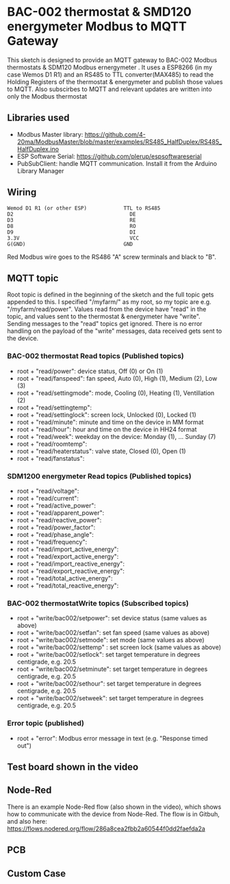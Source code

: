 # BAC-002 thermostat & SMD120 energymeter Modbus to MQTT Gateway
This sketch is designed to provide an MQTT gateway to BAC-002 Modbus thermostats & SDM120 Modbus ernergymeter . 
It uses a ESP8266 (in my case Wemos D1 R1) and an RS485 to TTL converter(MAX485) to read the Holding Registers of the thermostat & energymeter and publish those values to MQTT. 
Also subscirbes to MQTT and relevant updates are written into only the Modbus thermostat 

## Libraries used
- Modbus Master library: https://github.com/4-20ma/ModbusMaster/blob/master/examples/RS485_HalfDuplex/RS485_HalfDuplex.ino
- ESP Software Serial: https://github.com/plerup/espsoftwareserial
- PubSubClient: handle MQTT communication. Install it from the Arduino Library Manager

## Wiring
```
Wemod D1 R1 (or other ESP)            TTL to RS485
D2                                      DE
D3                                      RE
D8                                      RO
D9                                      DI
3.3V                                    VCC
G(GND)                                GND
```
Red Modbus wire goes to the RS486 "A" screw terminals and black to "B".

## MQTT topic
Root topic is defined in the beginning of the sketch and the full topic gets appended to this. 
I specified "/myfarm/" as my root, so my topic are e.g. "/myfarm/read/power". 
Values read from the device have "read" in the topic, and values sent to the thermostat & energymeter have "write". 
Sending messages to the "read" topics get ignored.
There is no error handling on the payload of the "write" messages, data received gets sent to the device.
### BAC-002 thermostat Read topics (Published topics)
- root + "read/power": device status, Off (0) or On (1)
- root + "read/fanspeed": fan speed, Auto (0), High (1), Medium (2), Low (3)
- root + "read/settingmode": mode, Cooling (0), Heating (1), Ventillation (2)
- root + "read/settingtemp": 
- root + "read/settinglock": screen lock, Unlocked (0), Locked (1)
- root + "read/minute": minute and time on the device in MM format
- root + "read/hour": hour and time on the device in HH24 format
- root + "read/week": weekday on the device: Monday (1), ... Sunday (7)
- root + "read/roomtemp": 
- root + "read/heaterstatus": valve state, Closed (0), Open (1)
- root + "read/fanstatus": 
### SDM1200 energymeter Read topics (Published topics)
- root + "read/voltage": 
- root + "read/current": 
- root + "read/active_power": 
- root + "read/apparent_power": 
- root + "read/reactive_power": 
- root + "read/power_factor": 
- root + "read/phase_angle": 
- root + "read/frequency": 
- root + "read/import_active_energy": 
- root + "read/export_active_energy": 
- root + "read/import_reactive_energy": 
- root + "read/export_reactive_energy": 
- root + "read/total_active_energy": 
- root + "read/total_reactive_energy": 
### BAC-002 thermostatWrite topics (Subscribed topics)
- root + "write/bac002/setpower": set device status (same values as above)
- root + "write/bac002/setfan": set fan speed (same values as above)
- root + "write/bac002/setmode": set mode (same values as above)
- root + "write/bac002/settemp" : set screen lock  (same values as above)
- root + "write/bac002/setlock": set target temperature in degrees centigrade, e.g. 20.5
- root + "write/bac002/setminute": set target temperature in degrees centigrade, e.g. 20.5
- root + "write/bac002/sethour": set target temperature in degrees centigrade, e.g. 20.5
- root + "write/bac002/setweek": set target temperature in degrees centigrade, e.g. 20.5
### Error topic (published)
- root + "error": Modbus error message in text (e.g. "Response timed out")

## Test board shown in the video

## Node-Red
There is an example Node-Red flow (also shown in the video), which shows how to communicate with the device from Node-Red. The flow is in Gitbuh, and also here: https://flows.nodered.org/flow/286a8cea2fbb2a60544f0dd2faefda2a

## PCB

## Custom Case
